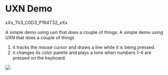 # UXN Demo
xXx_Th3_C0D3_P1R4T32_xXx 


A simple demo using uxn that does a couple of things:
A simple demo using UXN that does a couple of things 
1. it tracks the mouse cursor and draws a line while it is being pressed.
2. it changes its color palette and plays a tone when numbers 1-4 are pressed on the keyboard.

































































































![](https://media.istockphoto.com/id/513921039/photo/illustration-of-a-oool-yellow-smiley-with-sunglasses.jpg?s=612x612&w=0&k=20&c=hhVQxXTUhmcZLv2QrZ2WE2p7inzxQIA5H6XP8jPrQXw=)

